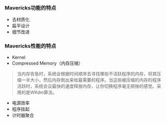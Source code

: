 ### Mavericks功能的特点
*  去材质化
*  扁平设计
*  细节改进
###  Mavericks性能的特点
*  Kernel
*  Compressed Memory（内存压缩）

>当内存告急时，系统会根据时间顺序去寻找哪些不活跃程序的内存，将其压缩一半大小，然后内存倒出来给最需要的程序。当这些被压缩的内存的程序活跃时，系统会议最快的速度释放内存，让你切换程序毫无顿挫的感觉。采用的是WKdm算法。  
*  电源效率
*  程序挂起
*  计时器聚合
